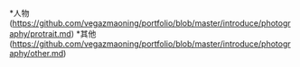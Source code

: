 *人物(https://github.com/vegazmaoning/portfolio/blob/master/introduce/photography/protrait.md)
*其他(https://github.com/vegazmaoning/portfolio/blob/master/introduce/photography/other.md)
